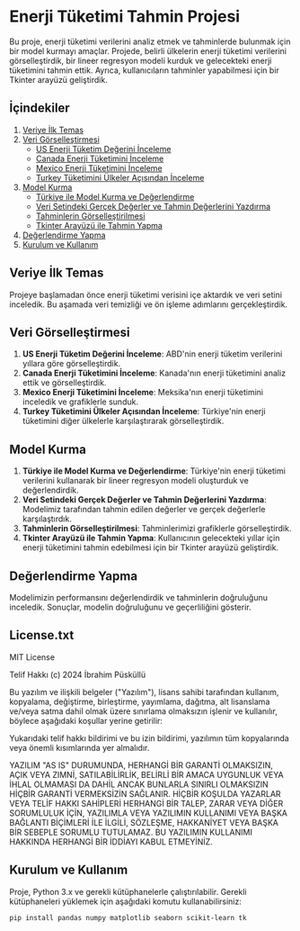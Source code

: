 # Enerji Tüketimi Tahmin Projesi

Bu proje, enerji tüketimi verilerini analiz etmek ve tahminlerde bulunmak için bir model kurmayı amaçlar. Projede, belirli ülkelerin enerji tüketimi verilerini görselleştirdik, bir lineer regresyon modeli kurduk ve gelecekteki enerji tüketimini tahmin ettik. Ayrıca, kullanıcıların tahminler yapabilmesi için bir Tkinter arayüzü geliştirdik.

## İçindekiler

1. [Veriye İlk Temas](#veriye-ilk-temas)
2. [Veri Görselleştirmesi](#veri-görselleştirmesi)
   - [US Enerji Tüketim Değerini İnceleme](#us-enerji-tüketim-değerini-inceleme)
   - [Canada Enerji Tüketimini İnceleme](#canada-enerji-tüketimini-inceleme)
   - [Mexico Enerji Tüketimini İnceleme](#mexico-enerji-tüketimini-inceleme)
   - [Turkey Tüketimini Ülkeler Açısından İnceleme](#turkey-tüketimini-ülkeler-açısından-inceleme)
3. [Model Kurma](#model-kurma)
   - [Türkiye ile Model Kurma ve Değerlendirme](#türkiye-ile-model-kurma-ve-değerlendirme)
   - [Veri Setindeki Gerçek Değerler ve Tahmin Değerlerini Yazdırma](#veri-setindeki-gerçek-değerler-ve-tahmin-değerlerini-yazdırma)
   - [Tahminlerin Görselleştirilmesi](#tahminlerin-görselleştirilmesi)
   - [Tkinter Arayüzü ile Tahmin Yapma](#tkinter-arayüzü-ile-tahmin-yapma)
4. [Değerlendirme Yapma](#değerlendirme-yapma)
5. [Kurulum ve Kullanım](#kurulum-ve-kullanım)

## Veriye İlk Temas

Projeye başlamadan önce enerji tüketimi verisini içe aktardık ve veri setini inceledik. Bu aşamada veri temizliği ve ön işleme adımlarını gerçekleştirdik.

## Veri Görselleştirmesi

1. **US Enerji Tüketim Değerini İnceleme**: ABD'nin enerji tüketim verilerini yıllara göre görselleştirdik.
2. **Canada Enerji Tüketimini İnceleme**: Kanada'nın enerji tüketimini analiz ettik ve görselleştirdik.
3. **Mexico Enerji Tüketimini İnceleme**: Meksika'nın enerji tüketimini inceledik ve grafiklerle sunduk.
4. **Turkey Tüketimini Ülkeler Açısından İnceleme**: Türkiye'nin enerji tüketimini diğer ülkelerle karşılaştırarak görselleştirdik.

## Model Kurma

1. **Türkiye ile Model Kurma ve Değerlendirme**: Türkiye'nin enerji tüketimi verilerini kullanarak bir lineer regresyon modeli oluşturduk ve değerlendirdik.
2. **Veri Setindeki Gerçek Değerler ve Tahmin Değerlerini Yazdırma**: Modelimiz tarafından tahmin edilen değerler ve gerçek değerlerle karşılaştırdık.
3. **Tahminlerin Görselleştirilmesi**: Tahminlerimizi grafiklerle görselleştirdik.
4. **Tkinter Arayüzü ile Tahmin Yapma**: Kullanıcının gelecekteki yıllar için enerji tüketimini tahmin edebilmesi için bir Tkinter arayüzü geliştirdik.

## Değerlendirme Yapma

Modelimizin performansını değerlendirdik ve tahminlerin doğruluğunu inceledik. Sonuçlar, modelin doğruluğunu ve geçerliliğini gösterir.

## License.txt

MIT License

Telif Hakkı (c) 2024 İbrahim Püsküllü

Bu yazılım ve ilişkili belgeler ("Yazılım"), lisans sahibi tarafından kullanım, kopyalama, değiştirme, birleştirme, yayımlama, dağıtma, alt lisanslama ve/veya satma dahil olmak üzere sınırlama olmaksızın işlenir ve kullanılır, 
böylece aşağıdaki koşullar yerine getirilir:

Yukarıdaki telif hakkı bildirimi ve bu izin bildirimi, yazılımın tüm kopyalarında veya önemli kısımlarında yer almalıdır.

YAZILIM "AS IS" DURUMUNDA, HERHANGİ BİR GARANTİ OLMAKSIZIN, AÇIK VEYA ZIMNİ, SATILABİLİRLİK, BELİRLİ BİR AMACA UYGUNLUK VEYA İHLAL OLMAMASI DA DAHİL ANCAK BUNLARLA SINIRLI OLMAKSIZIN HİÇBİR GARANTİ VERMEKSİZİN SAĞLANIR. 
HİÇBİR KOŞULDA YAZARLAR VEYA TELİF HAKKI SAHİPLERİ HERHANGİ BİR TALEP, ZARAR VEYA DİĞER SORUMLULUK İÇİN, 
YAZILIMLA VEYA YAZILIMIN KULLANIMI VEYA BAŞKA BAĞLANTI BİÇİMLERİ İLE İLGİLİ, SÖZLEŞME, HAKKANİYET VEYA BAŞKA BİR SEBEPLE SORUMLU TUTULAMAZ. BU YAZILIMIN KULLANIMI HAKKINDA HERHANGİ BİR İDDİAYI KABUL ETMEYİNİZ.

## Kurulum ve Kullanım

Proje, Python 3.x ve gerekli kütüphanelerle çalıştırılabilir. Gerekli kütüphaneleri yüklemek için aşağıdaki komutu kullanabilirsiniz:

```bash
pip install pandas numpy matplotlib seaborn scikit-learn tk
